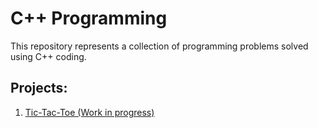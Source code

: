 # C++ Programming
This repository represents a collection of programming problems solved using C++ coding. 




## Projects:

1. [Tic-Tac-Toe (Work in progress)](https://github.com/Anuj-Attri/oops/blob/main/Projects/tic-tac-toe.cpp)